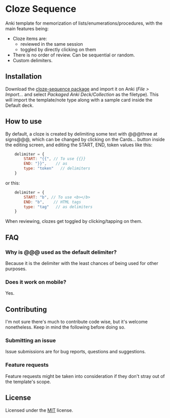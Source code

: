 # Cloze Sequence

Anki template for memorization of lists/enumerations/procedures, with the main features being:

- Cloze items are:
  - reviewed in the same session
  - toggled by directly clicking on them
- There is no order of review. Can be sequential or random.
- Custom delimiters.

## Installation

Download the [cloze-sequence package](https://github.com/tekinosman/cloze-sequence/raw/main/cloze-sequence.apkg) and import it on Anki (*File > Import...* and select *Packaged Anki Deck/Collection* as the filetype). This will import the template/note type along with a sample card inside the Default deck.

## How to use

By default, a cloze is created by delimiting some text with @@@three at signs@@@, which can be changed by clicking on the Cards... button inside the editing screen, and editing the START, END, token values like this:

```JavaScript
    delimiter = {
        START: "{{", // To use {{}}
        END: "}}",    // as
        type: "token"   // delimiters
    }
```
    
or this:

```JavaScript
    delimiter = {
        START: "b", // To use <b></b>
        END: "b",    // HTML tags
        type: "tag"   // as delimiters
    }
```
When reviewing, clozes get toggled by clicking/tapping on them.

## FAQ

### Why is @@@ used as the default delimiter?

Because it is the delimiter with the least chances of being used for other purposes.

### Does it work on mobile?

Yes.

## Contributing

I'm not sure there's much to contribute code wise, but it's welcome nonetheless. Keep in mind the following before doing so.

### Submitting an issue

Issue submissions are for bug reports, questions and suggestions.

### Feature requests

Feature requests might be taken into consideration if they don't stray out of the template's scope.

## License

Licensed under the [MIT](LICENSE) license.
